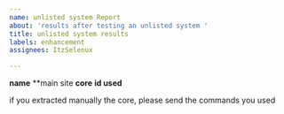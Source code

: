 ```yaml
---
name: unlisted system Report
about: 'results after testing an unlisted system '
title: unlisted system results
labels: enhancement
assignees: ItzSelenux

---
```


**name**
**main site
**core**
**id used**

if you extracted manually the core, please send the commands you used
